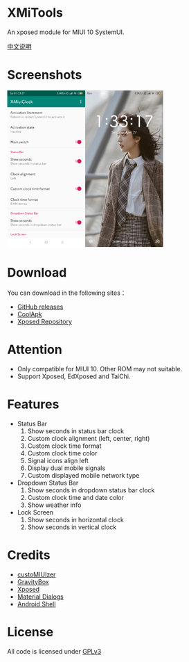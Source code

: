 # XMiTools
An xposed module for MIUI 10 SystemUI.

[中文说明](/README-CN.md)
# Screenshots
<img src="art/en/01.png" width="180"/><img src="art/en/02.png" width="180"/>

# Download
You can download in the following sites：
- [GitHub releases](/releases)
- [CoolApk](https://www.coolapk.com/apk/com.tianma.tweaks.miui)
- [Xposed Repository](https://repo.xposed.info/module/com.tianma.tweaks.miui)

# Attention
- Only compatible for MIUI 10. Other ROM may not suitable. 
- Support Xposed, EdXposed and TaiChi.

# Features
- Status Bar
  1. Show seconds in status bar clock
  2. Custom clock alignment (left, center, right)
  3. Custom clock time format
  4. Custom clock time color
  5. Signal icons align left
  6. Display dual mobile signals
  7. Custom displayed mobile network type
- Dropdown Status Bar
  1. Show seconds in dropdown status bar clock
  2. Custom clock time and date color
  3. Show weather info
- Lock Screen
  1. Show seconds in horizontal clock
  2. Show seconds in vertical clock


# Credits
 - [custoMIUIzer](https://code.highspec.ru/Mikanoshi/CustoMIUIzer/)
 - [GravityBox](https://github.com/GravityBox/GravityBox)
 - [Xposed](https://github.com/rovo89/Xposed)
 - [Material Dialogs](https://github.com/afollestad/material-dialogs)
 - [Android Shell](https://github.com/jaredrummler/AndroidShell)

# License
All code is licensed under [GPLv3](https://www.gnu.org/licenses/gpl-3.0.txt)
